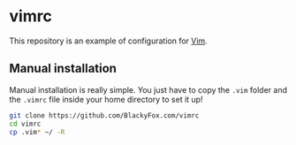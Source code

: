 # vimrc

This repository is an example of configuration for [Vim](http://www.vim.org/ "Vim, the editor").

## Manual installation
Manual installation is really simple. You just have to copy the ```.vim``` folder and the ```.vimrc``` file inside your home directory to set it up!
```bash
git clone https://github.com/BlackyFox.com/vimrc
cd vimrc
cp .vim* ~/ -R
```
